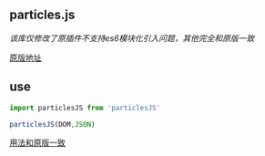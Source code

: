 ## particles.js

*该库仅修改了原插件不支持es6模块化引入问题，其他完全和原版一致*

[原版地址](https://github.com/VincentGarreau/particles.js)

## use

```js
import particlesJS from 'particlesJS'

particlesJS(DOM,JSON)


```

[用法和原版一致](https://github.com/VincentGarreau/particles.js)
